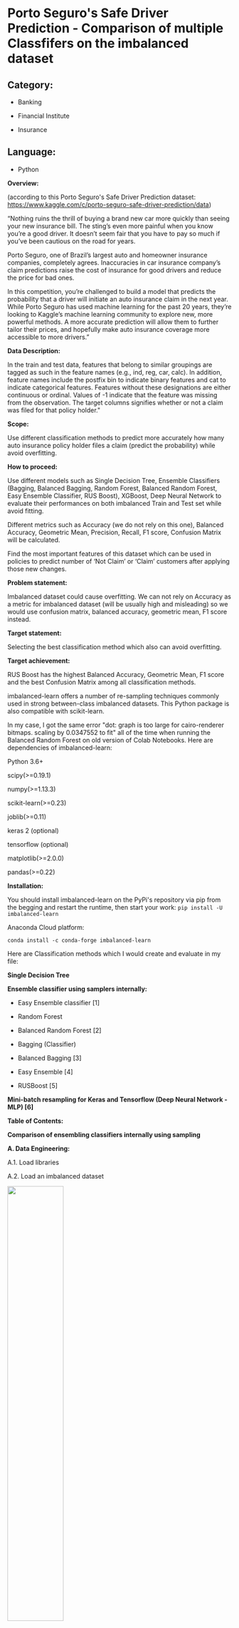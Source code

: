 # Porto Seguro's Safe Driver Prediction - Comparison of multiple Classfifers on the imbalanced dataset

## Category:

- Banking

- Financial Institute

- Insurance

## Language:

- Python

**Overview:** 

(according to this Porto Seguro's Safe Driver Prediction dataset: https://www.kaggle.com/c/porto-seguro-safe-driver-prediction/data)

“Nothing ruins the thrill of buying a brand new car more quickly than seeing your new insurance bill. The sting’s even more painful when you know you’re a good driver. It doesn’t seem fair that you have to pay so much if you’ve been cautious on the road for years.

Porto Seguro, one of Brazil’s largest auto and homeowner insurance companies, completely agrees. Inaccuracies in car insurance company’s claim predictions raise the cost of insurance for good drivers and reduce the price for bad ones.

In this competition, you’re challenged to build a model that predicts the probability that a driver will initiate an auto insurance claim in the next year. While Porto Seguro has used machine learning for the past 20 years, they’re looking to Kaggle’s machine learning community to explore new, more powerful methods. A more accurate prediction will allow them to further tailor their prices, and hopefully make auto insurance coverage more accessible to more drivers.”

**Data Description:**

In the train and test data, features that belong to similar groupings are tagged as such in the feature names (e.g., ind, reg, car, calc). In addition, feature names include the postfix bin to indicate binary features and cat to indicate categorical features. Features without these designations are either continuous or ordinal. Values of -1 indicate that the feature was missing from the observation. The target columns signifies whether or not a claim was filed for that policy holder."

**Scope:**

Use different classification methods to predict more accurately how many auto insurance policy holder files a claim (predict the probability) while avoid overfitting.

**How to proceed:**

Use different models such as Single Decision Tree, Ensemble Classifiers (Bagging, Balanced Bagging, Random Forest, Balanced Random Forest, Easy Ensemble Classifier, RUS Boost), XGBoost, Deep Neural Network to evaluate their performances on both imbalanced Train and Test set while avoid fitting.

Different metrics such as Accuracy (we do not rely on this one), Balanced Accuracy, Geometric Mean, Precision, Recall, F1 score, Confusion Matrix will be calculated.

Find the most important features of this dataset which can be used in policies to predict number of ‘Not Claim’ or ‘Claim’ customers after applying those new changes.

**Problem statement:** 

Imbalanced dataset could cause overfitting. We can not rely on Accuracy as a metric for imbalanced dataset (will be usually high and misleading) so we would use confusion matrix, balanced accuracy, geometric mean, F1 score instead. 

**Target statement:**

Selecting the best classification method which also can avoid overfitting.

**Target achievement:**

RUS Boost has the highest Balanced Accuracy, Geometric Mean, F1 score and the best Confusion Matrix among all classification methods.


imbalanced-learn offers a number of re-sampling techniques commonly used in strong between-class imbalanced datasets. This Python package is also compatible with scikit-learn.

In my case, I got the same error "dot: graph is too large for cairo-renderer bitmaps. scaling by 0.0347552 to fit" all of the time when running the Balanced Random Forest on old version of Colab Notebooks. Here are dependencies of imbalanced-learn:

Python 3.6+

scipy(>=0.19.1)

numpy(>=1.13.3)

scikit-learn(>=0.23)

joblib(>=0.11)

keras 2 (optional)

tensorflow (optional)

matplotlib(>=2.0.0)

pandas(>=0.22)

**Installation:** 

You should install imbalanced-learn on the PyPi's repository via pip from the begging and restart the runtime, then start your work:
```pip install -U imbalanced-learn```

Anaconda Cloud platform: 

```conda install -c conda-forge imbalanced-learn```

Here are Classification methods which I would create and evaluate in my file:

**Single Decision Tree** 

**Ensemble classifier using samplers internally:**

- Easy Ensemble classifier [1]

- Random Forest 

- Balanced Random Forest [2] 

- Bagging (Classifier)

- Balanced Bagging [3]

- Easy Ensemble [4]

- RUSBoost [5]

**Mini-batch resampling for Keras and Tensorflow (Deep Neural Network - MLP) [6]**


**Table of Contents:**

**Comparison of ensembling classifiers internally using sampling**

**A. Data Engineering:**

A.1. Load libraries

A.2. Load an imbalanced dataset

<img src="https://user-images.githubusercontent.com/70437668/141063635-31543d54-8d68-46ee-b064-051b6f639583.jpg" width=50% height=50%>

A.3. Data Exploration

A.4. Check Missing or Nan

A.5. Create X, y

A.6. One hot encoding [7] (One hot encoding is not ideally fit for Ensemble Classifiers so next time I will try to use Label Encoding for these kinds of imbalanced dataset instead.)

A.7. Split data

A.8. Unique values of each features

A.9. Draw Pairplot

```
sns.set()
sns.pairplot(df_train, hue='ps_ind_03')
```

A.10. Confusion Matrix Function

```
def plot_confusion_matrix(cm, classes, ax,
                          normalize=False,
                          title='Confusion matrix',
                          cmap=plt.cm.Blues):
    """
    This function prints and plots the confusion matrix.
    Normalization can be applied by setting `normalize=True`.
    """
    print(cm)
    print('')

    ax.imshow(cm, interpolation='nearest', cmap=cmap)
    ax.set_title(title)
    tick_marks = np.arange(len(classes))
    plt.xticks(tick_marks, classes, rotation=45)
    plt.sca(ax)
    plt.yticks(tick_marks, classes)

    fmt = '.2f' if normalize else 'd'
    thresh = cm.max() / 2.
    for i, j in itertools.product(range(cm.shape[0]), range(cm.shape[1])):
        ax.text(j, i, format(cm[i, j], fmt),
                horizontalalignment="center",
                color="white" if cm[i, j] > thresh else "black")

    ax.set_ylabel('True label')
    ax.set_xlabel('Predicted label')
```

**B. Comparison of Ensemble Classifiers [8], XGBoost Classifier [9][10][11], Deep Neural Network (Mini-batch resampling for Keras and Tensorflow)**

- Confusion Matrix

- Mean ROC AUC

- Accuracy scores on Train / Test set (We should not rely on accuracy as it would be high and misleading. Instead, we should look at other metrics as confusion matrix, Balanced accuracy, Geometric mean, Precision, Recall, F1-score.

- Classification report (Accuracy, Balanced accuracy, Geometric mean, Precision, Recall, F1-score)

## Single Decision Tree 

We use the training of Single Decision Tree classifier as a baseline to compare with other classifiers on this imbalanced dataset.

Balanced accuracy and geometric mean are reported followingly as they are metrics widely used in the literature to validate model trained on imbalanced set.

<img src="https://user-images.githubusercontent.com/70437668/141063584-8b33093a-95d4-490a-8c99-622e3b318897.jpg" width=50% height=50%>

```
Mean ROC AUC on Train Set: 0.506
Mean ROC AUC on Test Set: 0.508
```

```
Single Decision Tree score on Train Set: 1.0
Single Decision Tree score on Test Set: 0.918516153962467
```

## Bagging & Balanced Bagging

A number of estimators are built on various randomly selected data subsets in ensemble classifiers. But each data subset is not allowed to be balanced by Bagging classifier because the majority classes will be favored by it when implementing training on imbalanced data set.

In contrast, each data subset is allowed to be resample in ordor to have each ensemble's estimator trained by the Balanced Bagging Classifier. This means the output of an Easy Ensemble sample with an ensemble of classifiers, Bagging Classifier for instance will be combined. So an advantage of Balanced Bagging Classifier over Bagging Classifier from scikit learn is that it takes the same parameters and also another two parameters, sampling stratgy and replacement to keep the random under-sampler's behavior under control.

<img src="https://user-images.githubusercontent.com/70437668/141063584-8b33093a-95d4-490a-8c99-622e3b318897.jpg" width=50% height=50%>

### Bagging
```
Mean ROC AUC on Train Set: 0.537
Mean ROC AUC on Test Set: 0.539
```

### Balanced Bagging
```
Mean ROC AUC on Train Set: 0.572
Mean ROC AUC on Test Set: 0.559
```

```
Bagging Classifier score on Train Set: 0.991356010156058
Balanced Bagging Classifier score on Test Set: 0.8057660321567178
```

## Random Forest & Balanced Random Forest 

Random Forest is another popular ensemble method and it is usually outperforming bagging. Here, we used a vanilla random forest and its balanced counterpart in which each bootstrap sample is balanced.

<img src="https://user-images.githubusercontent.com/70437668/141063505-ab1d7cbb-dd20-4220-b51a-5edb2a0369f9.jpg" width=50% height=50%>

### Random Forest
```
Mean ROC AUC on Train Set: 0.523
Mean ROC AUC on Test Set: 0.521
```

### Balanced Random Forest
```
Mean ROC AUC on Train Set: 0.551
Mean ROC AUC on Test Set: 0.539
```

```
Random Forest classifier score on Train Set: 0.9914799157442
Balanced Random Forest classifier score on Test Set: 0.5403807059693218
```

## Easy Ensemble & RUS Boost

In the same manner, Easy Ensemble classifier is a bag of balanced AdaBoost classifier. However, it will be slower to train than random forest and will achieve worse performance

https://imbalanced-learn.readthedocs.io/en/stable/generated/imblearn.ensemble.EasyEnsembleClassifier.html

RUS Boost: Several methods taking advantage of boosting have been designed. RUSBoostClassifier randomly under-sample the dataset before to perform a boosting iteration. Random under-sampling integrating in the learning of an AdaBoost classifier. During learning, the problem of class balancing is alleviated by random under-sampling the sample at each iteration of the boosting algorithm.

https://imbalanced-learn.readthedocs.io/en/stable/generated/imblearn.ensemble.RUSBoostClassifier.html?highlight=rusboost#imblearn.ensemble.RUSBoostClassifier

<img src="https://user-images.githubusercontent.com/70437668/141063470-03a867db-4329-4f36-ae7c-77fec93ada2a.jpg" width=50% height=50%>

### Easy Ensemble
```
Mean ROC AUC on Train Set: 0.608
Mean ROC AUC on Test Set: 0.603
```

```
Easy Ensemble Classifier score on Train Set: 0.6258828273155119

```

### RUS Boost
```
Mean ROC AUC on Train Set: 0.627
Mean ROC AUC on Test Set: 0.613
```

```
RUS Boost score on Test Set: 0.6154802506678315
```

## XGBoost

XGBoost provides a highly efficient implementation of the stochastic gradient boosting algorithm and access to a suite of model hyperparameters designed to provide control over the model training process.

https://machinelearningmastery.com/xgboost-for-imbalanced-classification/

<img src="https://user-images.githubusercontent.com/70437668/141063439-e46b1a8a-b218-418a-94de-46fd635e4597.jpg" width=50% height=50%>

```
Mean ROC AUC on Train Set: 0.620
Mean ROC AUC on Test Set: 0.589
```

```
XGBoost classifier score on Test Set: 0.9633238688866115
```

## Deep Neural Network's result

```
Epoch 5/5
477/477 [==============================] - 4s 8ms/step - loss: 0.1579 - accuracy: 0.9634 - val_loss: 0.1514 - val_accuracy: 0.9642
```

y_pred
```
[[0.02850922]
 [0.00979213]
 [0.05552964]
 ...
 [0.00529212]
 [0.00812945]
 [0.00510255]]
```

![DNN result](https://user-images.githubusercontent.com/70437668/141063412-8d83784c-8f47-4dcd-94e6-05498598ad43.jpg)

**C. Feature Importance**

## Decision Tree

![Decision Tree Feature Importance](https://user-images.githubusercontent.com/70437668/141063370-2436a59f-680b-455d-bb2f-9913021f6a70.jpg)

## Random Forest 

![Random Forest Feature Importance](https://user-images.githubusercontent.com/70437668/141063361-a29a1527-fb9d-4d36-8642-91d36c2f18a7.jpg)

## Balanced Random Forest

![Balanced Random Forest Feature Importance](https://user-images.githubusercontent.com/70437668/141063356-b7168576-5acd-4242-bc91-49d9e8f4b46c.jpg)

## RUS Boost

![RUS Boost Feature Importance](https://user-images.githubusercontent.com/70437668/141063346-b28aec1b-9463-47f8-88b5-1d0a61622b7f.jpg)

## XGBoost

![XGBoost Feature Importance](https://user-images.githubusercontent.com/70437668/141063338-e60ea688-48f9-4df0-8d13-5110c664b978.jpg)


**D. Heatmap**

## Train set

<img src="https://user-images.githubusercontent.com/70437668/141063258-0d1b0dec-d7e5-4bc3-a5f2-8f232aff86da.jpg" width=50% height=50%>

## Test set

<img src="https://user-images.githubusercontent.com/70437668/141063268-814e866d-7ad9-4fe5-acc3-89f2635d0ff9.jpg" width=50% height=50%>

**E. Draw Single Decision Tree**

![download](https://user-images.githubusercontent.com/70437668/141065326-d2dd2570-b789-4a08-8aa5-7ccf4f2cbdd4.png)

**F. ROC & AUC between Deep Neural Network, Ensemble Classifiers, XGBoost Classifier**

RUS Boost has the highest ROC AUC = 0.624 to be considered the best Classifier on the imbalanced dataset.

```
No Skill: ROC AUC=0.500
With MLP: ROC AUC=0.621
With Decision Tree: ROC AUC=0.503
With Bagging: ROC AUC=0.535
With Balanced Bagging: ROC AUC=0.560
With Random Forest: ROC AUC=0.521
With Balanced Random Forest: ROC AUC=0.549
With Easy Ensemble: ROC AUC=0.612
With RUS Boost: ROC AUC=0.624
With XGBoost: ROC AUC=0.609
Best: ROC AUC=1.000
```

<img src="https://user-images.githubusercontent.com/70437668/141063180-291c4d4c-69d6-41fc-9f9c-1d724e89ab66.jpg" width=50% height=50%>

**G. Predict**

![Predict](https://user-images.githubusercontent.com/70437668/141063151-3e227c9e-0a2b-4c0c-ba4f-97442010813a.jpg)

**H. New Policy on Trial:**

H.1 List out

H.2 Implement that New Policy
```
result = dectree.predict(new_policy)
len(np.where(result==1)[0])
```

Output
```
30537
```
H.3 Result

**30537 drivers will claim insurance instead of 3 with entropy = 0 when changing ps_car_13 (most influential feature by Single Decision Tree with max_depth=5) to 2.5 for example (as long as greater than 2.447).**

**References:**
[1] https://imbalanced-learn.readthedocs.io/en/stable/generated/imblearn.ensemble.EasyEnsembleClassifier.html

[2] https://imbalanced-learn.readthedocs.io/en/stable/generated/imblearn.ensemble.BalancedRandomForestClassifier.html

[3] https://imbalanced-learn.readthedocs.io/en/stable/generated/imblearn.ensemble.BalancedBaggingClassifier.html

[4] https://imbalanced-learn.readthedocs.io/en/stable/generated/imblearn.ensemble.EasyEnsembleClassifier.html

[5] https://imbalanced-learn.readthedocs.io/en/stable/generated/imblearn.ensemble.RUSBoostClassifier.html

[6] https://imbalanced-learn.readthedocs.io/en/stable/auto_examples/applications/porto_seguro_keras_under_sampling.html?highlight=mini%20batch

[7] https://www.reddit.com/r/MachineLearning/comments/ihwbsn/d_why_onehot_encoding_is_a_poor_fit_for_random/?utm_source=share&utm_medium=ios_app&utm_name=iossmf

[8] Comparison of ensembling classifiers internally using sampling. https://imbalanced-learn.readthedocs.io/en/stable/auto_examples/ensemble/plot_comparison_ensemble_classifier.html#sphx-glr-auto-examples-ensemble-plot-comparison-ensemble-classifier-py

[9] https://machinelearningmastery.com/xgboost-for-imbalanced-classification/

[10] https://www.kaggle.com/tilii7/hyperparameter-grid-search-with-xgboost

[11] https://www.kaggle.com/saxinou/imbalanced-data-xgboost-tunning
